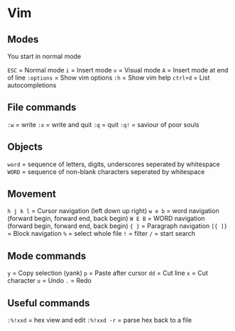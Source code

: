 # Vim

## Modes

You start in normal mode

`ESC` = Normal mode
`i` = Insert mode
`v` = Visual mode
`A` = Insert mode at end of line
`:options` = Show vim options
`:h` = Show vim help
`ctrl+d` = List autocompletions

## File commands

`:w` = write
`:x` = write and quit
`:q` = quit
`:q!` = saviour of poor souls

## Objects

`word` = sequence of letters, digits, underscores seperated by whitespace
`WORD` = sequence of non-blank characters seperated by whitespace

## Movement

`h j k l` = Cursor navigation (left down up right)
`w e b` = word navigation (forward begin, forward end, back begin)
`W E B` = WORD navigation (forward begin, forward end, back begin)
`{ }` = Paragraph navigation
`[{ ]}` = Block navigation
`%` = select whole file
`!` = filter
`/` = start search

## Mode commands

`y` = Copy selection (yank)
`p` = Paste after cursor
`dd` = Cut line
`x` = Cut character
`u` = Undo
`.` = Redo

## Useful commands

`:%!xxd` = hex view and edit
`:%!xxd -r` = parse hex back to a file
